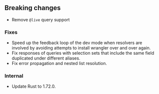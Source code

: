 ## Breaking changes

- Remove `@live` query support

### Fixes

- Speed up the feedback loop of the dev mode when resolvers are involved by avoiding attempts to install wrangler over and over again.
- Fix responses of queries with selection sets that include the same field duplicated under different aliases.
- Fix error propagation and nested list resolution.

### Internal

- Update Rust to 1.72.0.
